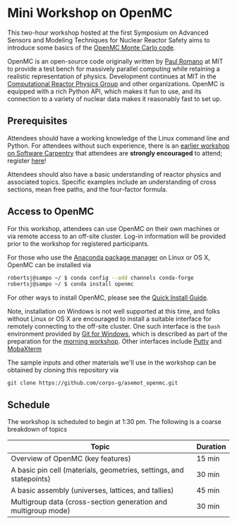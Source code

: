 # Mini Workshop on OpenMC

This two-hour workshop hosted at the first Symposium on Advanced
Sensors and Modeling Techniques for Nuclear Reactor Safety aims
to introduce some basics of the [OpenMC Monte Carlo code](https://openmc.readthedocs.io/en/stable/). 


OpenMC is an open-source code originally written 
by [Paul Romano](https://www.anl.gov/profile/paul-k-romano) at MIT to
provide a test bench for massively parallel computing while retaining a
realistic representation of physics.  Development continues at MIT 
in the [Computational Reactor Physics Group](https://crpg.mit.edu/) and other
organizations.  OpenMC is equipped with a rich Python API, which makes it
fun to use, and its connection to a variety of nuclear data makes it
reasonably fast to set up.

## Prerequisites

Attendees should have a working knowledge of the Linux command line and Python.
For attendees without such experience, there is an [earlier workshop on
Software Carpentry](https://katyhuff.github.io/2018-12-15-mumbai/) that 
attendees are **strongly encouraged** to attend;
register [here](https://goo.gl/forms/OCjAryhRSBTS0HaT2)!

Attendees should also have a basic understanding of reactor physics and
associated topics.  Specific examples include an understanding of 
cross sections, mean free paths, and the four-factor formula.
 
## Access to OpenMC

For this workshop, attendees can use OpenMC on their own machines or via
remote access to an off-site cluster. Log-in information will be provided 
prior to the workshop for registered participants.

For those who use the [Anaconda package manager]() on Linux or OS X, OpenMC 
can be installed via

```bash
robertsj@sampo ~/ $ conda config --add channels conda-forge
robertsj@sampo ~/ $ conda install openmc
```

For other ways to install OpenMC, please 
see the [Quick Install Guide](https://openmc.readthedocs.io/en/stable/quickinstall.html).

Note, installation on Windows is not well supported at this time, and 
folks without Linux or OS X are encouraged to install a suitable
interface for remotely connecting to the off-site cluster.  One such
interface is the `bash` environment 
provided by [Git for Windows](https://git-scm.com/downloads), which
is described as part of the preparation for the
[morning workshop](https://katyhuff.github.io/2018-12-15-mumbai/).  Other
interfaces include [Putty](https://www.putty.org/) 
and [MobaXterm](https://mobaxterm.mobatek.net/)

The sample inputs and other materials we'll use in the workshop can 
be obtained by cloning this repository via

```
git clone https://github.com/corps-g/asemot_openmc.git
```


## Schedule

The workshop is scheduled to begin at 1:30 pm.  The following is 
a coarse breakdown of topics

| Topic               | Duration |
|---------------------|----------|
| Overview of OpenMC (key features) | 15 min   |
| A basic pin cell (materials, geometries, settings, and statepoints)    | 30 min   |
| A basic assembly (universes, lattices, and tallies)   | 45 min   |
| Multigroup data  (cross-section generation and multigroup mode)   | 30 min   |




